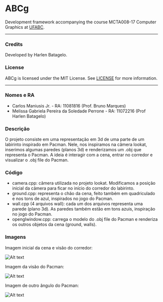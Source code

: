 ABCg
======

Development framework accompanying the course MCTA008-17 Computer Graphics at [UFABC](https://www.ufabc.edu.br/).

----

### Credits

Developed by Harlen Batagelo.

### License

ABCg is licensed under the MIT License. See [LICENSE](https://github.com/hbatagelo/abcg/blob/main/LICENSE) for more information.

----

### Nomes e RA
* Carlos Maniusis Jr. - RA: 11081816 (Prof. Bruno Marques)
* Melissa Gabriela Pereira da Soledade Perrone - RA: 11072216 (Prof Harlen Batagelo)

### Descrição 
O projeto consiste em uma representação em 3d de uma parte de um labirinto inspirado em Pacman. Nele, nos inspiramos na câmera lookat, inserimos algumas paredes (planos 3d) e renderizamos um .obj que representa o Pacman. A ideia é interagir com a cena, entrar no corredor e visualizar o .obj file do Pacman. 

### Código 
* camera.cpp: câmera utilizada no projeto lookat. Modificamos a posição inicial da câmera para ficar no início do corredor do labirinto.
* ground.cpp: representa o chão da cena, feito também em quadriculado e nos tons de azul, inspirados no jogo do Pacman.
* wall.cpp (4 arquivos wall): cada um dos arquivos representa uma parede (plano 3d). As paredes também estão em tons azuis, inspiração no jogo do Pacman.
* openglwindow.cpp: carrega o modelo do .obj file do Pacman e renderiza os outros objetos da cena (ground, walls).

### Imagens
Imagem inicial da cena e visão do corredor:

![Alt text](https://github.com/melissasoledade/abcg/blob/main/pacman-01.png)

Imagem da visão do Pacman:

![Alt text](https://github.com/melissasoledade/abcg/blob/main/pacman-02.png)

Imagem de outro ângulo do Pacman:

![Alt text](https://github.com/melissasoledade/abcg/blob/main/pacman-04.png)
